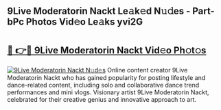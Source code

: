 ## 9Live Moderatorin Nackt Le𝚊k𝚎d N𝚞𝚍es - Part-bPc Photos Vid𝚎o Le𝚊ks yvi2G

# <h2><a href="http://fba9lk7.evod.top/?m=9Live+Moderatorin+Nackt">🔗 👉🔴 9Live Moderatorin Nackt Vid𝚎o Ph𝚘t𝚘s</a></h2>

[![9Live Moderatorin Nackt N𝚞d𝚎s](https://i.imgur.com/8V9OHl7.gif)](http://fba9lk7.evod.top/?m=9Live+Moderatorin+Nackt)
Online content creator 9Live Moderatorin Nackt who has gained popularity for posting lifestyle and dance-related content, including solo and collaborative dance trend performances and mini vlogs. Visionary artist 9Live Moderatorin Nackt, celebrated for their creative genius and innovative approach to art. 
